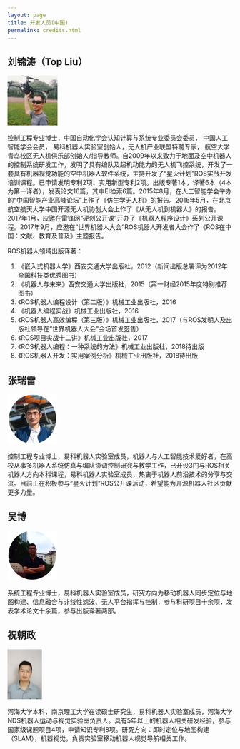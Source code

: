 ```yaml
---
layout: page
title: 开发人员(中国)
permalink: credits.html
---
```



## 刘锦涛（Top Liu）

<div id='a'>
    <img id='name' src='media/credits/ljt.jpg'/>
</div>
<style>
#a img {  width: auto; margin-right: 1em;}
  img#name { height: 8em; }
</style>


控制工程专业博士，中国自动化学会认知计算与系统专业委员会委员， 中国人工智能学会会员， 易科机器人实验室创始人，无人机产业联盟特聘专家， 航空大学青岛校区无人机俱乐部创始人/指导教师。自2009年以来致力于地面及空中机器人的控制系统研发工作，发明了具有编队及超机动能力的无人机飞控系统，开发了一套具有机器视觉功能的空中机器人软件系统，主持开发了“星火计划”ROS实战开发培训课程。已申请发明专利2项、实用新型专利2项。出版专著1本，译著6本（4本为第一译者），发表论文16篇，其中EI检索6篇。2015年8月，在人工智能学会举办的“中国智能产业高峰论坛”上作了《仿生学无人机》的报告。2016年5月，在北京航空航天大学中国开源无人机协创大会上作了《从无人机到机器人》的报告。2017年1月，应邀在雷锋网“硬创公开课”开办了《机器人程序设计》系列公开课程。2017年9月，应邀在“世界机器人大会”ROS机器人开发者大会作了《ROS在中国：文献、教育及普及》主题报告。

ROS机器人领域出版译著：  
1. 《嵌入式机器人学》西安交通大学出版社，2012（新闻出版总署评为2012年全国科技类优秀图书）  
2. 《机器人与未来》西安交通大学出版社，2015（第一财经2015年度特别推荐图书）  
3. 《ROS机器人编程设计（第二版）》机械工业出版社，2016
4. 《机器人编程实战》机械工业出版社，2016
5. 《ROS机器人高效编程（第三版）》机械工业出版社，2017（与ROS发明人及出版社领导在“世界机器人大会”会场首发签售）  
6. 《ROS项目实战十二讲》机械工业出版社，2017    
7. 《ROS机器人编程：一种系统的方法》机械工业出版社，2018待出版    
8. 《ROS机器人开发：实用案例分析》机械工业出版社，2018待出版  



## 张瑞雷

<div id='b'>
    <img id='name' src='media/credits/zrl.jpg'/>
</div>
<style>
#b img {  width: auto; margin-right: 1em;}
  img#name { height: 8em; }
</style>

控制工程专业博士，易科机器人实验室成员，机器人与人工智能技术爱好者，在高校从事多机器人系统仿真与编队协调控制研究与教学工作，已开设3门与ROS相关机器人方向本科课程，易科机器人实验室成员，热衷于机器人前沿技术的分享与交流。目前正在积极参与“星火计划”ROS公开课活动，希望能为开源机器人社区贡献更多力量。

## 吴博

<div id='c'>
    <img id='name' src='media/credits/wb.jpg'/>
</div>
<style>
#c img {  width: auto; margin-right: 1em;}
  img#name { height: 8em; }
</style>


系统工程专业博士，易科机器人实验室成员，研究方向为移动机器人同步定位与地图构建、信息融合与非线性滤波、无人平台指挥与控制，参与科研项目十余项，发表学术论文十余篇，参与出版译著两部。

## 祝朝政

<div id='d'>
    <img id='name' src='media/credits/zcz.jpg'/>
</div>
<style>
#d img {  width: auto; margin-right: 1em;}
  img#name { height: 8em; }
</style>


河海大学本科，南京理工大学在读硕士研究生，易科机器人实验室成员，河海大学NDS机器人运动与视觉实验室负责人。具有5年以上的机器人相关研发经验，参与国家级课题项目4项，申请知识专利8项。研究方向：即时定位与地图构建（SLAM），机器视觉，负责实验室移动机器人视觉导航相关工作。

